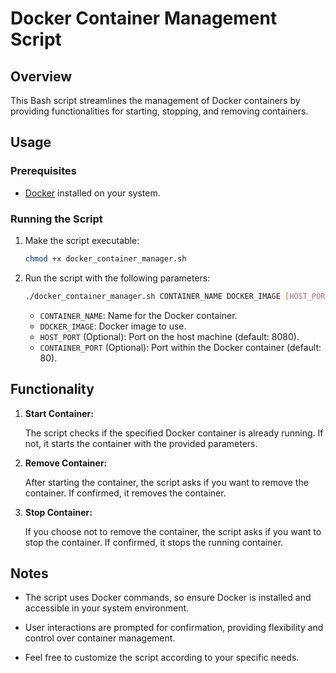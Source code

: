 # Docker Container Management Script

## Overview

This Bash script streamlines the management of Docker containers by providing functionalities for starting, stopping, and removing containers.

## Usage

### Prerequisites

- [Docker](https://www.docker.com/) installed on your system.

### Running the Script

1. Make the script executable:

    ```bash
    chmod +x docker_container_manager.sh
    ```

2. Run the script with the following parameters:

    ```bash
    ./docker_container_manager.sh CONTAINER_NAME DOCKER_IMAGE [HOST_PORT] [CONTAINER_PORT]
    ```

    - `CONTAINER_NAME`: Name for the Docker container.
    - `DOCKER_IMAGE`: Docker image to use.
    - `HOST_PORT` (Optional): Port on the host machine (default: 8080).
    - `CONTAINER_PORT` (Optional): Port within the Docker container (default: 80).

## Functionality

1. **Start Container:**

    The script checks if the specified Docker container is already running. If not, it starts the container with the provided parameters.

2. **Remove Container:**

    After starting the container, the script asks if you want to remove the container. If confirmed, it removes the container.

3. **Stop Container:**

    If you choose not to remove the container, the script asks if you want to stop the container. If confirmed, it stops the running container.

## Notes

- The script uses Docker commands, so ensure Docker is installed and accessible in your system environment.

- User interactions are prompted for confirmation, providing flexibility and control over container management.

- Feel free to customize the script according to your specific needs.
